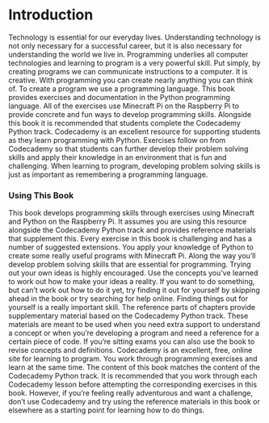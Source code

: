 # Introduction

Technology is essential for our everyday lives. Understanding technology is not only necessary for a successful career, but it is also necessary for
understanding the world we live in. Programming underlies all computer
technologies and learning to program is a very powerful skill.
Put simply, by creating programs we can communicate instructions to a
computer. It is creative. With programming you can create nearly anything
you can think of. To create a program we use a programming language.
This book provides exercises and documentation in the Python programming
language. All of the exercises use Minecraft Pi on the Raspberry Pi
to provide concrete and fun ways to develop programming skills. Alongside
this book it is recommended that students complete the Codecademy
Python track. Codecademy is an excellent resource for supporting students
as they learn programming with Python. Exercises follow on from
Codecademy so that students can further develop their problem solving
skills and apply their knowledge in an environment that is fun and challenging.
When learning to program, developing problem solving skills is just as
important as remembering a programming language.


### Using This Book
This book develops programming skills through exercises using Minecraft
and Python on the Raspberry Pi. It assumes you are using this resource alongside the Codecademy Python track and provides reference materials
that supplement this.
Every exercise in this book is challenging and has a number of suggested
extensions. You apply your knowledge of Python to create some really
useful programs with Minecraft Pi. Along the way you’ll develop problem
solving skills that are essential for programming.
Trying out your own ideas is highly encouraged. Use the concepts you’ve
learned to work out how to make your ideas a reality. If you want to do
something, but can’t work out how to do it yet, try finding it out for yourself
by skipping ahead in the book or try searching for help online. Finding
things out for yourself is a really important skill.
The reference parts of chapters provide supplementary material based
on the Codecademy Python track. These materials are meant to be used
when you need extra support to understand a concept or when you’re developing
a program and need a reference for a certain piece of code. If
you’re sitting exams you can also use the book to revise concepts and definitions.
Codecademy is an excellent, free, online site for learning to program. You
work through programming exercises and learn at the same time. The
content of this book matches the content of the Codecademy Python track.
It is recommended that you work through each Codecademy lesson before
attempting the corresponding exercises in this book. However, if you’re
feeling really adventurous and want a challenge, don’t use Codecademy
and try using the reference materials in this book or elsewhere as a starting
point for learning how to do things.

